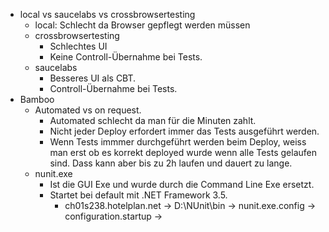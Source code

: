 - local vs saucelabs vs crossbrowsertesting
    - local: Schlecht da Browser gepflegt werden müssen
    - crossbrowsertesting
        - Schlechtes UI
        - Keine Controll-Übernahme bei Tests.
    - saucelabs
        - Besseres UI als CBT.
        - Controll-Übernahme bei Tests.
- Bamboo
    - Automated vs on request.
        - Automated schlecht da man für die Minuten zahlt.
        - Nicht jeder Deploy erfordert immer das Tests ausgeführt werden.
        - Wenn Tests immmer durchgeführt werden beim Deploy, weiss man erst ob es korrekt deployed wurde wenn alle Tests gelaufen sind. Dass kann aber bis zu 2h laufen und dauert zu lange.
    - nunit.exe
        - Ist die GUI Exe und wurde durch die Command Line Exe ersetzt.
        - Startet bei default mit .NET Framework 3.5.
            - ch01s238.hotelplan.net -> D:\NUnit\bin -> nunit.exe.config -> configuration.startup -> <supportedRuntime version="v4.0.30319" />
